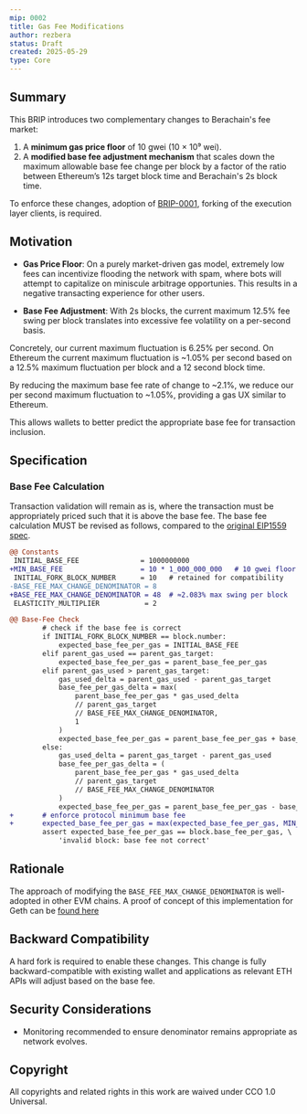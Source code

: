 ```yaml
---
mip: 0002
title: Gas Fee Modifications
author: rezbera
status: Draft
created: 2025-05-29
type: Core
---
```


## Summary

This BRIP introduces two complementary changes to Berachain's fee market:  

1. A **minimum gas price floor** of 10 gwei (10 × 10⁹ wei).  
2. A **modified base fee adjustment mechanism** that scales down the maximum allowable base fee change per block by a factor of the ratio between Ethereum’s 12s target block time and Berachain's 2s block time.

To enforce these changes, adoption of [BRIP-0001](./BRIP-0001.md), forking of the execution layer clients, is required.

## Motivation

- **Gas Price Floor**:
On a purely market-driven gas model, extremely low fees can incentivize flooding the network with spam, where bots will attempt to capitalize on miniscule arbitrage opportunies. This results in a negative transacting experience for other users.

- **Base Fee Adjustment**:
With 2s blocks, the current maximum 12.5% fee swing per block translates into excessive fee volatility on a per-second basis.

Concretely, our current maximum fluctuation is 6.25% per second. On Ethereum the current maximum fluctuation is ~1.05% per second based on a 12.5% maximum fluctuation per block and a 12 second block time.

By reducing the maximum base fee rate of change to ~2.1%, we reduce our per second maximum fluctuation to ~1.05%, providing a gas UX similar to Ethereum.

This allows wallets to better predict the appropriate base fee for transaction inclusion.

## Specification

### Base Fee Calculation

   Transaction validation will remain as is, where the transaction must be appropriately priced such that it is above the base fee. The base fee calculation MUST be revised as follows, compared to the [original EIP1559 spec](https://github.com/ethereum/EIPs/blob/master/EIPS/eip-1559.md).

```diff
@@ Constants
 INITIAL_BASE_FEE               = 1000000000
+MIN_BASE_FEE                   = 10 * 1_000_000_000   # 10 gwei floor
 INITIAL_FORK_BLOCK_NUMBER      = 10   # retained for compatibility
-BASE_FEE_MAX_CHANGE_DENOMINATOR = 8
+BASE_FEE_MAX_CHANGE_DENOMINATOR = 48  # ≈2.083% max swing per block
 ELASTICITY_MULTIPLIER           = 2

@@ Base‐Fee Check
        # check if the base fee is correct
        if INITIAL_FORK_BLOCK_NUMBER == block.number:
            expected_base_fee_per_gas = INITIAL_BASE_FEE
        elif parent_gas_used == parent_gas_target:
            expected_base_fee_per_gas = parent_base_fee_per_gas
        elif parent_gas_used > parent_gas_target:
            gas_used_delta = parent_gas_used - parent_gas_target
            base_fee_per_gas_delta = max(
                parent_base_fee_per_gas * gas_used_delta
                // parent_gas_target
                // BASE_FEE_MAX_CHANGE_DENOMINATOR,
                1
            )
            expected_base_fee_per_gas = parent_base_fee_per_gas + base_fee_per_gas_delta
        else:
            gas_used_delta = parent_gas_target - parent_gas_used
            base_fee_per_gas_delta = (
                parent_base_fee_per_gas * gas_used_delta
                // parent_gas_target
                // BASE_FEE_MAX_CHANGE_DENOMINATOR
            )
            expected_base_fee_per_gas = parent_base_fee_per_gas - base_fee_per_gas_delta
+       # enforce protocol minimum base fee
+       expected_base_fee_per_gas = max(expected_base_fee_per_gas, MIN_BASE_FEE)
        assert expected_base_fee_per_gas == block.base_fee_per_gas, \
            'invalid block: base fee not correct'

```

## Rationale

The approach of modifying the `BASE_FEE_MAX_CHANGE_DENOMINATOR` is well-adopted in other EVM chains. A proof of concept of this implementation for Geth can be [found here](https://github.com/rezbera/go-ethereum/pull/1)

## Backward Compatibility

A hard fork is required to enable these changes. This change is fully backward-compatible with existing wallet and applications as relevant ETH APIs will adjust based on the base fee.

## Security Considerations  

- Monitoring recommended to ensure denominator remains appropriate as network evolves.

## Copyright

All copyrights and related rights in this work are waived under CCO 1.0 Universal.
